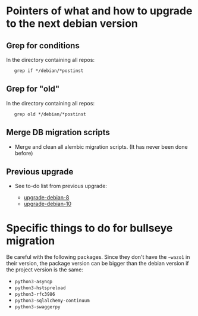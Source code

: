 # Pointers of what and how to upgrade to the next debian version

## Grep for conditions

In the directory containing all repos:
```
   grep if */debian/*postinst
```

## Grep for "old"

In the directory containing all repos:
```
   grep old */debian/*postinst
```

## Merge DB migration scripts

* Merge and clean all alembic migration scripts. (It has never been done before)

## Previous upgrade

* See to-do list from previous upgrade:

    * [upgrade-debian-8](https://github.com/wazo-platform/wazo-notebook/blob/master/upgrade-debian-8.md)
    * [upgrade-debian-10](upgrade-debian-10.md)


# Specific things to do for bullseye migration

Be careful with the following packages. Since they don't have the `~wazo1` in their version, the
package version can be bigger than the debian version if the project version is the same:

* `python3-asynqp`
* `python3-hstspreload`
* `python3-rfc3986`
* `python3-sqlalchemy-continuum`
* `python3-swaggerpy`

